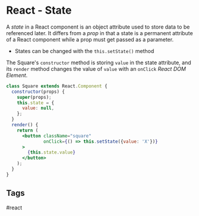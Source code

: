 # React - State

A *state* in a React component is an object attribute used to store data to be referenced later. It differs from a *prop* in that a state is a permanent attribute of a React component while a prop must get passed as a parameter.  

* States can be changed with the `this.setState()` method

The Square's `constructor` method is storing `value` in the state attribute, and its `render` method changes the value of `value` with an `onClick` *React DOM Element*. 
```jsx
class Square extends React.Component {
  constructor(props) {    
    super(props);  
    this.state = {      
      value: null,  
    };
  }
  render() {
    return (
      <button className="square"
              onClick={() => this.setState({value: 'X'})}
      >
        {this.state.value}
      </button>
    );
  }
}
```

## Tags
#react
